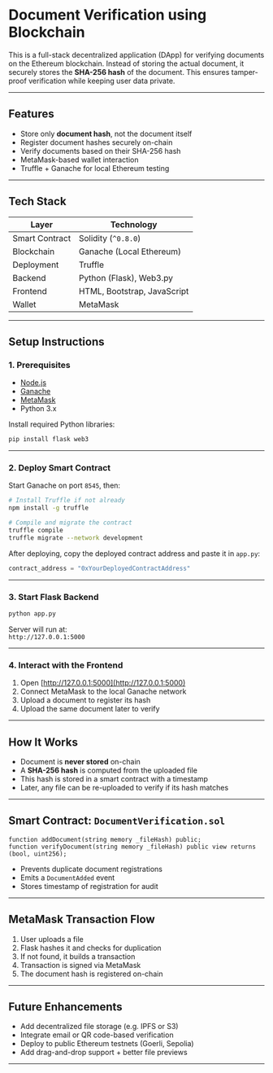 # Document Verification using Blockchain

This is a full-stack decentralized application (DApp) for verifying documents on the Ethereum blockchain. Instead of storing the actual document, it securely stores the **SHA-256 hash** of the document. This ensures tamper-proof verification while keeping user data private.

---

## Features

- Store only **document hash**, not the document itself  
- Register document hashes securely on-chain  
- Verify documents based on their SHA-256 hash  
- MetaMask-based wallet interaction  
- Truffle + Ganache for local Ethereum testing  

---

## Tech Stack

| Layer          | Technology                 |
|----------------|-----------------------------|
| Smart Contract | Solidity (`^0.8.0`)         |
| Blockchain     | Ganache (Local Ethereum)    |
| Deployment     | Truffle                     |
| Backend        | Python (Flask), Web3.py     |
| Frontend       | HTML, Bootstrap, JavaScript |
| Wallet         | MetaMask                    |

---
## Setup Instructions

### 1. Prerequisites

- [Node.js](https://nodejs.org/)
- [Ganache](https://trufflesuite.com/ganache/)
- [MetaMask](https://metamask.io/)
- Python 3.x

Install required Python libraries:

```bash
pip install flask web3
```

---

### 2. Deploy Smart Contract

Start Ganache on port `8545`, then:

```bash
# Install Truffle if not already
npm install -g truffle

# Compile and migrate the contract
truffle compile
truffle migrate --network development
```

After deploying, copy the deployed contract address and paste it in `app.py`:

```python
contract_address = "0xYourDeployedContractAddress"
```

---

### 3. Start Flask Backend

```bash
python app.py
```

Server will run at:  
`http://127.0.0.1:5000`

---

### 4. Interact with the Frontend

1. Open [http://127.0.0.1:5000](http://127.0.0.1:5000)
2. Connect MetaMask to the local Ganache network
3. Upload a document to register its hash
4. Upload the same document later to verify

---

## How It Works

- Document is **never stored** on-chain  
- A **SHA-256 hash** is computed from the uploaded file  
- This hash is stored in a smart contract with a timestamp  
- Later, any file can be re-uploaded to verify if its hash matches  

---

## Smart Contract: `DocumentVerification.sol`

```solidity
function addDocument(string memory _fileHash) public;
function verifyDocument(string memory _fileHash) public view returns (bool, uint256);
```

- Prevents duplicate document registrations  
- Emits a `DocumentAdded` event  
- Stores timestamp of registration for audit  

---

## MetaMask Transaction Flow

1. User uploads a file  
2. Flask hashes it and checks for duplication  
3. If not found, it builds a transaction  
4. Transaction is signed via MetaMask  
5. The document hash is registered on-chain  

---

## Future Enhancements

- Add decentralized file storage (e.g. IPFS or S3)  
- Integrate email or QR code-based verification  
- Deploy to public Ethereum testnets (Goerli, Sepolia)  
- Add drag-and-drop support + better file previews  

---

